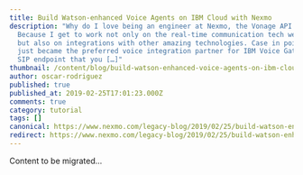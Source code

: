 ```yaml
---
title: Build Watson-enhanced Voice Agents on IBM Cloud with Nexmo
description: "Why do I love being an engineer at Nexmo, the Vonage API Platform?
  Because I get to work not only on the real-time communication tech we build
  but also on integrations with other amazing technologies. Case in point: Nexmo
  just became the preferred voice integration partner for IBM Voice Gateway, a
  SIP endpoint that you […]"
thumbnail: /content/blog/build-watson-enhanced-voice-agents-on-ibm-cloud-with-nexmo/DevBlog-IBMMeetup.png
author: oscar-rodriguez
published: true
published_at: 2019-02-25T17:01:23.000Z
comments: true
category: tutorial
tags: []
canonical: https://www.nexmo.com/legacy-blog/2019/02/25/build-watson-enhanced-voice-agents-on-ibm-cloud-with-nexmo
redirect: https://www.nexmo.com/legacy-blog/2019/02/25/build-watson-enhanced-voice-agents-on-ibm-cloud-with-nexmo
---
```


Content to be migrated...
